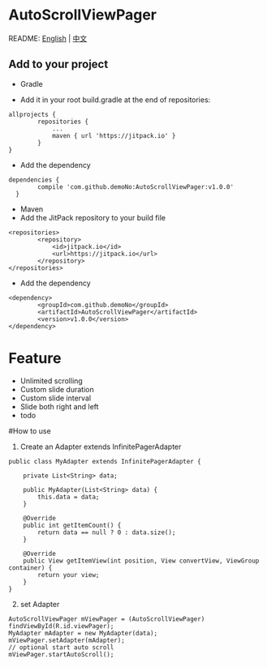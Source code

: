 # AutoScrollViewPager

README: [English]() | [中文]()

## Add to your project

* Gradle

 * Add it in your root build.gradle at the end of repositories:
```
allprojects {
		repositories {
			...
			maven { url 'https://jitpack.io' }
		}
}
```
 * Add the dependency
```
dependencies {
	    compile 'com.github.demoNo:AutoScrollViewPager:v1.0.0'
  }
  ```


* Maven
 * Add the JitPack repository to your build file
```
<repositories>
		<repository>
		    <id>jitpack.io</id>
		    <url>https://jitpack.io</url>
		</repository>
</repositories>
```
 * Add the dependency
```
<dependency>
	    <groupId>com.github.demoNo</groupId>
	    <artifactId>AutoScrollViewPager</artifactId>
	    <version>v1.0.0</version>
</dependency>
```

# Feature

* Unlimited scrolling
* Custom slide duration
* Custom slide interval
* Slide both right and left
* todo

#How to use

1. Create an Adapter extends InfinitePagerAdapter
```
public class MyAdapter extends InfinitePagerAdapter {

    private List<String> data;

    public MyAdapter(List<String> data) {
        this.data = data;
    }

    @Override
    public int getItemCount() {
        return data == null ? 0 : data.size();
    }

    @Override
    public View getItemView(int position, View convertView, ViewGroup container) {
        return your view;
    }
}
```
2. set Adapter
```
AutoScrollViewPager mViewPager = (AutoScrollViewPager) findViewById(R.id.viewPager);
MyAdapter mAdapter = new MyAdapter(data);
mViewPager.setAdapter(mAdapter);
// optional start auto scroll
mViewPager.startAutoScroll();
```
